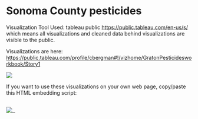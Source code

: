 # Sonoma County pesticides

Visualization Tool Used: tableau public https://public.tableau.com/en-us/s/ which means all visualizations and cleaned data behind visualizations are visible to the public.

Visualizations are here:  https://public.tableau.com/profile/cbergman#!/vizhome/GratonPesticidesworkbook/Story1

<div class="tableauPlaceholder" id="viz1582780497702" style="position: relative;">
<noscript><a href='#'><img alt=' ' src='https://public.tableau.com/static/images/Gr/GratonPesticidesworkbook/Story1/1_rss.png' style='border: none' /></a></noscript><object class="tableauViz" style="display: none;"><param name='host_url' value='https%3A%2F%2Fpublic.tableau.com%2F' /> <param name='embed_code_version' value='3' /> <param name='site_root' value='' /><param name='name' value='GratonPesticidesworkbook&#47;Story1' /><param name='tabs' value='no' /><param name='toolbar' value='yes' /><param name='static_image' value='https:&#47;&#47;public.tableau.com&#47;static&#47;images&#47;Gr&#47;GratonPesticidesworkbook&#47;Story1&#47;1.png' /> <param name='animate_transition' value='yes' /><param name='display_static_image' value='yes' /><param name='display_spinner' value='yes' /><param name='display_overlay' value='yes' /><param name='display_count' value='yes' /><param name='filter' value='publish=yes' /></object></div>

If you want to use these visualizations on your own web page, copy/paste this HTML embedding script:
<pre>
<div class="tableauPlaceholder" id="viz1582780497702" style="position: relative;">
<noscript><a href='#'><img alt=' ' src='https://public.tableau.com/static/images/Gr/GratonPesticidesworkbook/Story1/1_rss.png' style='border: none' /></a></noscript><object class="tableauViz" style="display: none;"><param name='host_url' value='https%3A%2F%2Fpublic.tableau.com%2F' /> <param name='embed_code_version' value='3' /> <param name='site_root' value='' /><param name='name' value='GratonPesticidesworkbook&#47;Story1' /><param name='tabs' value='no' /><param name='toolbar' value='yes' /><param name='static_image' value='https:&#47;&#47;public.tableau.com&#47;static&#47;images&#47;Gr&#47;GratonPesticidesworkbook&#47;Story1&#47;1.png' /> <param name='animate_transition' value='yes' /><param name='display_static_image' value='yes' /><param name='display_spinner' value='yes' /><param name='display_overlay' value='yes' /><param name='display_count' value='yes' /><param name='filter' value='publish=yes' /></object></div>
</pre>

